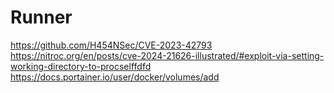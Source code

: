 # Runner

https://github.com/H454NSec/CVE-2023-42793
https://nitroc.org/en/posts/cve-2024-21626-illustrated/#exploit-via-setting-working-directory-to-procselffdfd
https://docs.portainer.io/user/docker/volumes/add
